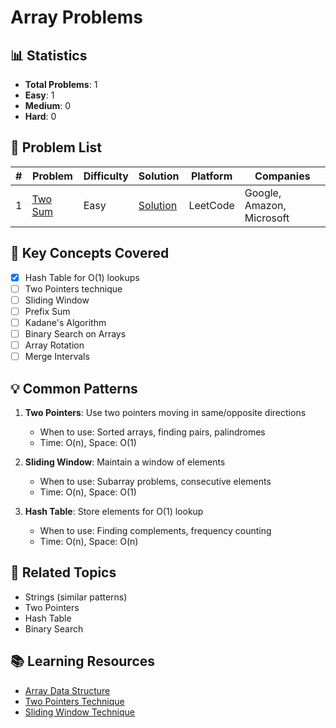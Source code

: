 # Array Problems

## 📊 Statistics
- **Total Problems**: 1
- **Easy**: 1
- **Medium**: 0  
- **Hard**: 0

## 📝 Problem List

| # | Problem | Difficulty | Solution | Platform | Companies |
|---|---------|------------|----------|----------|-----------|
| 1 | [Two Sum](https://leetcode.com/problems/two-sum/) | Easy | [Solution](two_sum.cpp) | LeetCode | Google, Amazon, Microsoft |

## 🎯 Key Concepts Covered

- [x] Hash Table for O(1) lookups
- [ ] Two Pointers technique
- [ ] Sliding Window
- [ ] Prefix Sum
- [ ] Kadane's Algorithm
- [ ] Binary Search on Arrays
- [ ] Array Rotation
- [ ] Merge Intervals

## 💡 Common Patterns

1. **Two Pointers**: Use two pointers moving in same/opposite directions
   - When to use: Sorted arrays, finding pairs, palindromes
   - Time: O(n), Space: O(1)

2. **Sliding Window**: Maintain a window of elements
   - When to use: Subarray problems, consecutive elements
   - Time: O(n), Space: O(1)

3. **Hash Table**: Store elements for O(1) lookup
   - When to use: Finding complements, frequency counting
   - Time: O(n), Space: O(n)

## 🔗 Related Topics

- Strings (similar patterns)
- Two Pointers
- Hash Table
- Binary Search

## 📚 Learning Resources

- [Array Data Structure](https://www.geeksforgeeks.org/array-data-structure/)
- [Two Pointers Technique](https://www.geeksforgeeks.org/two-pointers-technique/)
- [Sliding Window Technique](https://www.geeksforgeeks.org/window-sliding-technique/) 